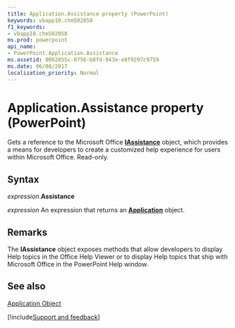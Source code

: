 ```yaml
---
title: Application.Assistance property (PowerPoint)
keywords: vbapp10.chm502058
f1_keywords:
- vbapp10.chm502058
ms.prod: powerpoint
api_name:
- PowerPoint.Application.Assistance
ms.assetid: 0062855c-0756-b8fd-943e-e8f9297c9759
ms.date: 06/08/2017
localization_priority: Normal
---
```



# Application.Assistance property (PowerPoint)

Gets a reference to the Microsoft Office  **[IAssistance](Office.IAssistance.md)** object, which provides a means for developers to create a customized help experience for users within Microsoft Office. Read-only.


## Syntax

_expression_.**Assistance**

 _expression_ An expression that returns an **[Application](PowerPoint.Application.md)** object.


## Remarks

The  **IAssistance** object exposes methods that allow developers to display Help topics in the Office Help Viewer or to display Help topics that ship with Microsoft Office in the PowerPoint Help window.


## See also


[Application Object](PowerPoint.Application.md)

[!include[Support and feedback](~/includes/feedback-boilerplate.md)]